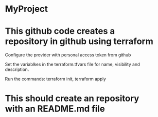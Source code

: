 # MyProject
# This github code creates a repository in github using terraform

Configure the provider with personal access token from github

Set the variablkes in the terraform.tfvars file for name, visibility and description.

Run the commands: terraform init, terraform apply

# This should create an repository with an README.md file
